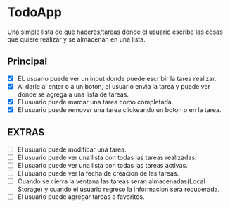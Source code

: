 # TodoApp
Una simple lista de que haceres/tareas donde el usuario escribe las cosas que quiere realizar y se almacenan en una lista.
## Principal
- [x] EL usuario puede ver un input donde puede escribir la tarea realizar.
- [x] Al darle al enter o a un boton, el usuario envia la tarea y puede ver donde se agrega a una lista de tareas.
- [x] El usuario puede marcar una tarea como completada.
- [x] El usuario puede remover una tarea clickeando un boton o en la tarea.

## EXTRAS
- [ ] El usuario puede modificar una tarea.
- [ ] El usuario puede ver una lista con todas las tareas realizadas.
- [ ] El usuario puede ver una lista con todas las tareas activas.
- [ ] El usuario puede ver la fecha de creacion de las tareas.
- [ ] Cuando se cierra la ventana las tareas seran almacenadas(Local Storage) y cuando el usuario regrese la informacion sera recuperada.
- [ ] El usuario puede agregar tareas a favoritos.